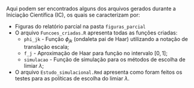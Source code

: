 Aqui podem ser encontrados alguns dos arquivos gerados durante a Iniciação Científica (IC), os quais se caracterizam por:

  * Figuras do relatório parcial na pasta `figuras_parcial`
  * O arquivo `Funcoes_criadas.R` apresenta todas as funções criadas:
    * `phi_jk` - Função $\phi_{jk}$ (ondaleta pai de Haar) utilizando a notação de translação escala;
    * `f_j` - Aproximação de Haar para função no intervalo $[0,1]$;
    * `simulacao` - Função de simulação para os métodos de escolha de limiar $\lambda$;
  * O arquivo `Estudo_simulacional.Rmd` apresenta como foram feitos os testes para as políticas de escolha do limiar $\lambda$.
